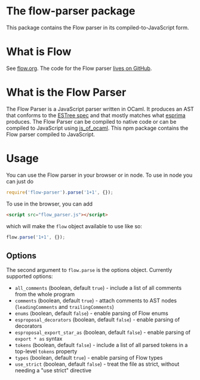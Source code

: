# The flow-parser package

This package contains the Flow parser in its compiled-to-JavaScript form.

# What is Flow

See [flow.org](https://flow.org/). The code for the Flow
parser [lives on GitHub](https://github.com/facebook/flow/tree/master/src/parser).

# What is the Flow Parser

The Flow Parser is a JavaScript parser written in OCaml. It produces an AST that conforms to
the [ESTree spec](https://github.com/estree/estree) and that mostly matches
what [esprima](http://esprima.org/) produces. The Flow Parser can be compiled to native code or can
be compiled to JavaScript using [js_of_ocaml](http://ocsigen.org/js_of_ocaml/). This npm package
contains the Flow parser compiled to JavaScript.

# Usage

You can use the Flow parser in your browser or in node. To use in node you can just do

```JavaScript
require('flow-parser').parse('1+1', {});
```

To use in the browser, you can add

```HTML
<script src="flow_parser.js"></script>
```

which will make the `flow` object available to use like so:

```JavaScript
flow.parse('1+1', {});
```

## Options

The second argument to `flow.parse` is the options object. Currently supported options:

* `all_comments` (boolean, default `true`) - include a list of all comments from the whole program
* `comments` (boolean, default `true`) - attach comments to AST nodes (`leadingComments` and
  `trailingComments`)
* `enums` (boolean, default `false`) - enable parsing of Flow enums
* `esproposal_decorators` (boolean, default `false`) - enable parsing of decorators
* `esproposal_export_star_as` (boolean, default `false`) - enable parsing of `export * as` syntax
* `tokens` (boolean, default `false`) - include a list of all parsed tokens in a top-level `tokens`
  property
* `types` (boolean, default `true`) - enable parsing of Flow types
* `use_strict` (boolean, default `false`) - treat the file as strict, without needing a "use strict"
  directive
